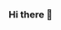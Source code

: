 ### Hi there 👋

<!--
**bekaloo/bekaloo** is a ✨ _special_ ✨ repository because its `README.md` (this file) appears on your GitHub profile.

Here are some ideas to get you started:

- 🔭 I’m currently working on my startup
- 🌱 I’m currently learning Advanced animations in Three.js
- 💬 Ask me about React, Next, Three and especially how many times the third one made me bite my nails.
- 📫 How to reach me: bekalutilahun39@gmail.com +251924939752 +251703386969
- ⚡ Fun fact: I am also a Civil Engineer
-->
